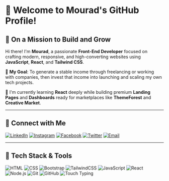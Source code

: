 # 👋 Welcome to Mourad's GitHub Profile!

## 🚀 On a Mission to Build and Grow

Hi there! I'm **Mourad**, a passionate **Front-End Developer** focused on crafting modern, responsive, and high-converting websites using **JavaScript**, **React**, and **Tailwind CSS**.

🎯 **My Goal**: To generate a stable income through freelancing or working with companies, then invest that income into launching and scaling my own tech projects.

🌱 I'm currently learning **React** deeply while building premium **Landing Pages** and **Dashboards** ready for marketplaces like **ThemeForest** and **Creative Market**.

---

## 🔗 Connect with Me

[![LinkedIn](https://img.shields.io/badge/LinkedIn-0077B5?style=for-the-badge&logo=linkedin&logoColor=white)](https://www.linkedin.com/in/mourad-akki-70558a357/)
[![Instagram](https://img.shields.io/badge/Instagram-E4405F?style=for-the-badge&logo=instagram&logoColor=white)](https://www.instagram.com/akkimourad17769/)
[![Facebook](https://img.shields.io/badge/Facebook-1877F2?style=for-the-badge&logo=facebook&logoColor=white)](https://www.facebook.com/kide.zaro/)
[![Twitter](https://img.shields.io/badge/X-000000?style=for-the-badge&logo=twitter&logoColor=white)](https://x.com/Moradai188146)
[![Email](https://img.shields.io/badge/Email-D14836?style=for-the-badge&logo=gmail&logoColor=white)](mailto:akkimourad177@gmail.com)

---

## 🧰 Tech Stack & Tools

![HTML](https://img.shields.io/badge/HTML-E34F26?style=for-the-badge&logo=html5&logoColor=white)
![CSS](https://img.shields.io/badge/CSS-1572B6?style=for-the-badge&logo=css3&logoColor=white)
![Bootstrap](https://img.shields.io/badge/Bootstrap-7952B3?style=for-the-badge&logo=bootstrap&logoColor=white)
![TailwindCSS](https://img.shields.io/badge/Tailwind_CSS-38B2AC?style=for-the-badge&logo=tailwind-css&logoColor=white)
![JavaScript](https://img.shields.io/badge/JavaScript-F7DF1E?style=for-the-badge&logo=javascript&logoColor=black)
![React](https://img.shields.io/badge/React-20232A?style=for-the-badge&logo=react&logoColor=61DAFB)
![Node.js](https://img.shields.io/badge/Node.js-339933?style=for-the-badge&logo=nodedotjs&logoColor=white)
![Git](https://img.shields.io/badge/Git-F05032?style=for-the-badge&logo=git&logoColor=white)
![GitHub](https://img.shields.io/badge/GitHub-181717?style=for-the-badge&logo=github&logoColor=white)
![Touch Typing](https://img.shields.io/badge/Touch_Typing-00BFA6?style=for-the-badge&logo=typingtutor&logoColor=white)


